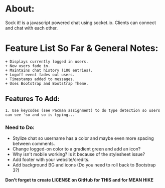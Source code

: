 # About:
Sock it! is a javascript powered chat using socket.io. Clients can connect and chat with each other.

# Feature List So Far & General Notes:

	+ Displays currently logged in users.
	+ New users fade in.
	+ Maintains chat history (100 entries).
	+ Logoff event fades out users.
	+ Timestamps added to messages.
	+ Uses Bootstrap and Bootstrap Theme.

## Features To Add:

	1. Use keycodes (see Pacman assignment) to do type detection so users
	can see 'so and so is typing...'

### Need to Do:

- Stylize chat so username has a color and maybe even more spacing between comments.
- Change logged-on color to a gradient green and add an icon?
- Why isn't mobile working? Is it because of the stylesheet issue?
- Add footer with your website/credits.
- Add background BG and icons (Do you need to roll back to Bootstrap 3?)

**Don't forget to create LICENSE on GitHub for THIS and for MEAN HIKE**
